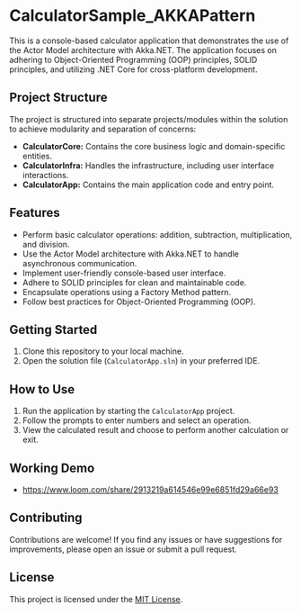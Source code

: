 # CalculatorSample_AKKAPattern

This is a console-based calculator application that demonstrates the use of the Actor Model architecture with Akka.NET. The application focuses on adhering to Object-Oriented Programming (OOP) principles, SOLID principles, and utilizing .NET Core for cross-platform development.

## Project Structure

The project is structured into separate projects/modules within the solution to achieve modularity and separation of concerns:

- **CalculatorCore:** Contains the core business logic and domain-specific entities.
- **CalculatorInfra:** Handles the infrastructure, including user interface interactions.
- **CalculatorApp:** Contains the main application code and entry point.

## Features

- Perform basic calculator operations: addition, subtraction, multiplication, and division.
- Use the Actor Model architecture with Akka.NET to handle asynchronous communication.
- Implement user-friendly console-based user interface.
- Adhere to SOLID principles for clean and maintainable code.
- Encapsulate operations using a Factory Method pattern.
- Follow best practices for Object-Oriented Programming (OOP).

## Getting Started

1. Clone this repository to your local machine.
2. Open the solution file (`CalculatorApp.sln`) in your preferred IDE.

## How to Use

1. Run the application by starting the `CalculatorApp` project.
2. Follow the prompts to enter numbers and select an operation.
3. View the calculated result and choose to perform another calculation or exit.

## Working Demo

 - https://www.loom.com/share/2913219a614546e99e6851fd29a66e93

## Contributing

Contributions are welcome! If you find any issues or have suggestions for improvements, please open an issue or submit a pull request.

## License

This project is licensed under the [MIT License](LICENSE).
